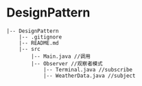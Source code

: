 # DesignPattern
    |-- DesignPattern
        |-- .gitignore
        |-- README.md
        |-- src
            |-- Main.java //调用
            |-- Observer //观察者模式
                |-- Terminal.java //subscribe
                |-- WeatherData.java //subject
